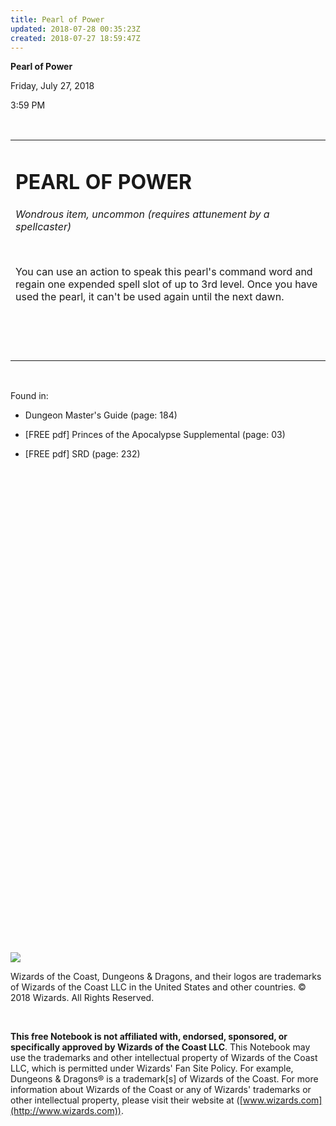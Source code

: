 ```yaml
---
title: Pearl of Power
updated: 2018-07-28 00:35:23Z
created: 2018-07-27 18:59:47Z
---
```


**Pearl of Power**

Friday, July 27, 2018

3:59 PM

 

<table><tbody><tr class="odd"><td><h1 id="pearl-of-power"><strong>PEARL OF POWER</strong></h1><p><em>Wondrous item, uncommon (requires attunement by a spellcaster)</em></p><p> </p><p>You can use an action to speak this pearl's command word and regain one expended spell slot of up to 3rd level. Once you have used the pearl, it can't be used again until the next dawn.</p><p> </p><p> </p></td></tr></tbody></table>

 

Found in:

-   Dungeon Master's Guide (page: 184)

-   \[FREE pdf\] Princes of the Apocalypse Supplemental (page: 03)

-   \[FREE pdf\] SRD (page: 232)

 

 

 

 

 

 

 

 

 

 

 

 

 

 

 

 

 

 

 

 

 

 

 

 

 

![](tmp\media\image1.png)

Wizards of the Coast, Dungeons & Dragons, and their logos are trademarks of Wizards of the Coast LLC in the United States and other countries. © 2018 Wizards. All Rights Reserved.

 

**This free Notebook is not affiliated with, endorsed, sponsored, or specifically approved by Wizards of the Coast LLC**. This Notebook may use the trademarks and other intellectual property of Wizards of the Coast LLC, which is permitted under Wizards' Fan Site Policy. For example, Dungeons & Dragons® is a trademark\[s\] of Wizards of the Coast. For more information about Wizards of the Coast or any of Wizards' trademarks or other intellectual property, please visit their website at ([www.wizards.com](http://www.wizards.com)).
